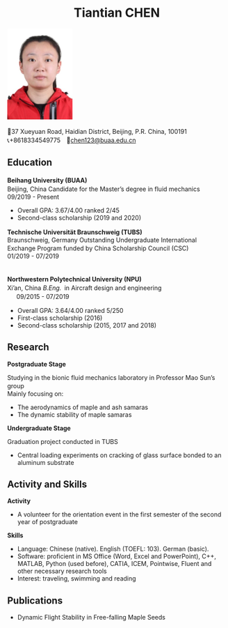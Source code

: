 
#  <center>Tiantian CHEN</center>

![Aaron Swartz](https://raw.githubusercontent.com/TiantianCHEN123/TTCHEN.github.io/gh-pages/myprofile.png)

🏫37 Xueyuan Road, Haidian District, Beijing, P.R. China, 100191　　　　　　　　　　　　　　　　　　　　　　　　　　　　　　　　　　　　　　　　　📞+8618334549775　📧<chen123@buaa.edu.cn>


## **Education**
**Beihang University (BUAA)**　　　　　　　　　　　　　　　　　　　　　　　　　　　　　　　　　　　　Beijing, China
  Candidate for the Master’s degree in fluid mechanics　　　　　　09/2019 - Present
- Overall GPA: 3.67/4.00 ranked 2/45
- Second-class scholarship (2019 and 2020)

**Technische Universität Braunschweig (TUBS)**　　　　　　　　　　　　Braunschweig, Germany
Outstanding Undergraduate International Exchange Program funded by China Scholarship Council (CSC)　　　　   　　　　　　　　　　　　　　　　　    　　　              　　　　　　　　 01/2019 - 07/2019 　　　　　　　　　　　　　　　　　　　　　　　　　　　　　　　　　　　　　　　　　　　　　　　　　　　　　　　　　


**Northwestern Polytechnical University (NPU)**　　　　　　　　　　　　　　　　　Xi’an, China
*B.Eng.*&ensp;in Aircraft design and engineering　　　　　　　　　　　　　　　  　　　 　&ensp;　09/2015 - 07/2019
- Overall GPA: 3.64/4.00 ranked 5/250
- First-class scholarship (2016)
- Second-class scholarship (2015, 2017 and 2018)

## Research
**Postgraduate Stage**

Studying in the bionic fluid mechanics laboratory in Professor Mao Sun’s group　　　　　　　　　　　　　　　　　　　　　　　　　　　　　　
Mainly focusing on:
-	The aerodynamics of maple and ash samaras
-	The dynamic stability of maple samaras

**Undergraduate Stage**

Graduation project conducted in TUBS
- Central loading experiments on cracking of glass surface bonded to an aluminum substrate

## Activity and Skills
**Activity**
-	A volunteer for the orientation event in the first semester of the second year of postgraduate

**Skills**

-	Language: Chinese (native). English (TOEFL: 103). German (basic).
-	Software: proficient in MS Office (Word, Excel and PowerPoint), C++, MATLAB, Python (used before), CATIA, ICEM, Pointwise, Fluent and other necessary research tools 
-	Interest: traveling, swimming and reading

## Publications
-	Dynamic Flight Stability in Free-falling Maple Seeds
